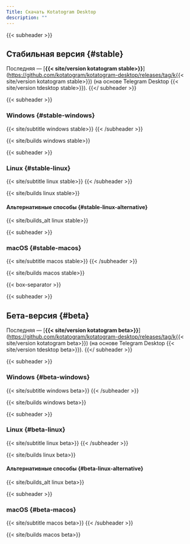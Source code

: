 ```yaml
---
Title: Скачать Kotatogram Desktop
description: ""
---
```

{{< subheader >}}
## Стабильная версия {#stable}
Последняя — [**{{< site/version kotatogram stable>}}**](https://github.com/kotatogram/kotatogram-desktop/releases/tag/k{{< site/version kotatogram stable>}}) (на основе Telegram Desktop {{< site/version tdesktop stable>}}).
{{</ subheader >}}

{{< subheader >}}
### Windows {#stable-windows}
{{< site/subtitle windows stable>}}
{{< /subheader >}}

{{< site/builds windows stable>}}

{{< subheader >}}
### Linux {#stable-linux}
{{< site/subtitle linux stable>}}
{{< /subheader >}}

{{< site/builds linux stable>}}

#### Альтернативные способы {#stable-linux-alternative}

{{< site/builds_alt linux stable>}}

{{< subheader >}}
### macOS {#stable-macos}
{{< site/subtitle macos stable>}}
{{< /subheader >}}

{{< site/builds macos stable>}}

{{< box-separator >}}

{{< subheader >}}
## Бета-версия {#beta}
Последняя — [**{{< site/version kotatogram beta>}}**](https://github.com/kotatogram/kotatogram-desktop/releases/tag/k{{< site/version kotatogram beta>}}) (на основе Telegram Desktop {{< site/version tdesktop beta>}}).
{{</ subheader >}}

{{< subheader >}}
### Windows {#beta-windows}
{{< site/subtitle windows beta>}}
{{< /subheader >}}

{{< site/builds windows beta>}}

{{< subheader >}}
### Linux {#beta-linux}
{{< site/subtitle linux beta>}}
{{< /subheader >}}

{{< site/builds linux beta>}}

#### Альтернативные способы {#beta-linux-alternative}

{{< site/builds_alt linux beta>}}

{{< subheader >}}
### macOS {#beta-macos}
{{< site/subtitle macos beta>}}
{{< /subheader >}}

{{< site/builds macos beta>}}
